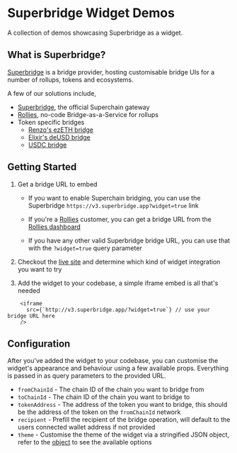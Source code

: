 # Superbridge Widget Demos

A collection of demos showcasing Superbridge as a widget.

## What is Superbridge?

[Superbridge](https://superbridge.app) is a bridge provider, hosting customisable bridge UIs for a number of rollups, tokens and ecosystems.

A few of our solutions include,

- [Superbridge](https://superbridge.app), the official Superchain gateway
- [Rollies](https://superbridge.app/rollies), no-code Bridge-as-a-Service for rollups
- Token specific bridges
  - [Renzo's ezETH bridge](renzo.superbridge.app)
  - [Elixir's deUSD bridge](elixir.superbridge.app)
  - [USDC bridge](usdc.superbridge.app)

## Getting Started

1. Get a bridge URL to embed

   - If you want to enable Superchain bridging, you can use the Superbridge `https://v3.superbridge.app?widget=true` link

   - If you're a [Rollies](https://superbridge.app/rollies) customer, you can get a bridge URL from the [Rollies dashboard](https://dashboard.superbridge.app)

   - If you have any other valid Superbridge bridge URL, you can use that with the `?widget=true` query parameter

1. Checkout the [live site](https://widget-demo-gray.vercel.app/) and determine which kind of widget integration you want to try

1. Add the widget to your codebase, a simple iframe embed is all that's needed

```
    <iframe
      src={`http://v3.superbridge.app/?widget=true`} // use your bridge URL here
    />
```

## Configuration

After you've added the widget to your codebase, you can customise the widget's appearance and behaviour using a few available props. Everything is passed in as query parameters to the provided URL.

- `fromChainId` - The chain ID of the chain you want to bridge from
- `toChainId` - The chain ID of the chain you want to bridge to
- `tokenAddress` - The address of the token you want to bridge, this should be the address of the token on the `fromChainId` network
- `recipient` - Prefill the recipient of the bridge operation, will default to the users connected wallet address if not provided
- `theme` - Customise the theme of the widget via a stringified JSON object, refer to the [object](https://github.com/superbridgeapp/superbridge-app/blob/main/apps/bridge/codegen/model/themeDto.ts) to see the available options
